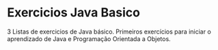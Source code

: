 # Exercicios Java Basico
 3 Listas de exercicios de Java básico.
Primeiros exercícios para iniciar o aprendizado de Java e Programação Orientada a Objetos.
